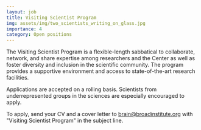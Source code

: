 ```yaml
---
layout: job
title: Visiting Scientist Program
img: assets/img/two_scientists_writing_on_glass.jpg
importance: 4
category: Open positions
---
```


The Visiting Scientist Program is a flexible-length sabbatical to collaborate, network, and share expertise among researchers and the Center as well as foster diversity and inclusion in the scientific community.  The program provides a supportive environment and access to state-of-the-art research facilities. 

Applications are accepted on a rolling basis. Scientists from underrepresented groups in the sciences are especially encouraged to apply.

To apply, send your CV and a cover letter to <a href="mailto:brain@broadinstitute.org?subject=Visiting Scientist Program">brain@broadinstitute.org</a> with "Visiting Scientist Program" in the subject line.

